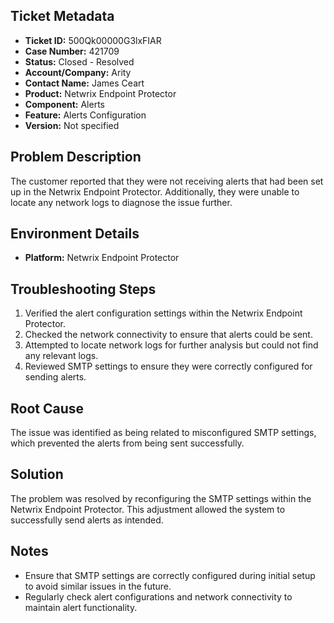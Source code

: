 ## Ticket Metadata
- **Ticket ID:** 500Qk00000G3lxFIAR
- **Case Number:** 421709
- **Status:** Closed - Resolved
- **Account/Company:** Arity
- **Contact Name:** James Ceart
- **Product:** Netwrix Endpoint Protector
- **Component:** Alerts
- **Feature:** Alerts Configuration
- **Version:** Not specified

## Problem Description
The customer reported that they were not receiving alerts that had been set up in the Netwrix Endpoint Protector. Additionally, they were unable to locate any network logs to diagnose the issue further.

## Environment Details
- **Platform:** Netwrix Endpoint Protector

## Troubleshooting Steps
1. Verified the alert configuration settings within the Netwrix Endpoint Protector.
2. Checked the network connectivity to ensure that alerts could be sent.
3. Attempted to locate network logs for further analysis but could not find any relevant logs.
4. Reviewed SMTP settings to ensure they were correctly configured for sending alerts.

## Root Cause
The issue was identified as being related to misconfigured SMTP settings, which prevented the alerts from being sent successfully.

## Solution
The problem was resolved by reconfiguring the SMTP settings within the Netwrix Endpoint Protector. This adjustment allowed the system to successfully send alerts as intended.

## Notes
- Ensure that SMTP settings are correctly configured during initial setup to avoid similar issues in the future.
- Regularly check alert configurations and network connectivity to maintain alert functionality.
